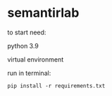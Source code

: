 # semantirlab
to start need:

python 3.9

virtual environment

run in terminal:

```console
pip install -r requirements.txt
```